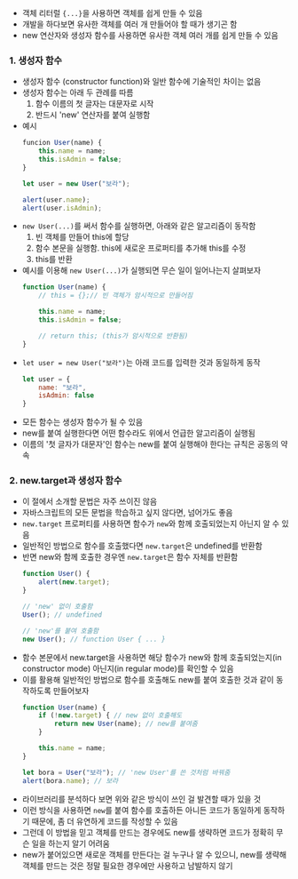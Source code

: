 - 객체 리터럴 `{...}`을 사용하면 객체를 쉽게 만들 수 있음
- 개발을 하다보면 유사한 객체를 여러 개 만들어야 할 때가 생기곤 함
- new 연산자와 생성자 함수를 사용하면 유사한 객체 여러 개를 쉽게 만들 수 있음

### 1. 생성자 함수
- 생성자 함수 (constructor function)와 일반 함수에 기술적인 차이는 없음
- 생성자 함수는 아래 두 관례를 따름
    1. 함수 이름의 첫 글자는 대문자로 시작
    2. 반드시 'new' 연산자를 붙여 실행함
- 예시
    ``` javascript
    funcion User(name) {
        this.name = name;
        this.isAdmin = false;
    }

    let user = new User("보라");

    alert(user.name);
    alert(user.isAdmin);
    ```
- `new User(...)`를 써서 함수를 실행하면, 아래와 같은 알고리즘이 동작함
    1. 빈 객체를 만들어 this에 할당
    2. 함수 본문을 실행함. this에 새로운 프로퍼티를 추가해 this를 수정
    3. this를 반환
- 예시를 이용해 `new User(...)`가 실행되면 무슨 일이 일어나는지 살펴보자
    ``` javascript
    function User(name) {
        // this = {};// 빈 객체가 암시적으로 만들어짐

        this.name = name;
        this.isAdmin = false;

        // return this; (this가 암시적으로 반환됨)
    }
    ```
- `let user = new User("보라")`는 아래 코드를 입력한 것과 동일하게 동작
    ``` javascript
    let user = {
        name: "보라",
        isAdmin: false
    }
    ```
- 모든 함수는 생성자 함수가 될 수 있음
- new를 붙여 실행한다면 어떤 함수라도 위에서 언급한 알고리즘이 실행됨
- 이름의 '첫 글자가 대문자'인 함수는 new를 붙여 실행해야 한다는 규칙은 공동의 약속

### 2. new.target과 생성자 함수
- 이 절에서 소개할 문법은 자주 쓰이진 않음
- 자바스크립트의 모든 문법을 학습하고 싶지 않다면, 넘어가도 좋음
- `new.target` 프로퍼티를 사용하면 함수가 `new`와 함께 호출되었는지 아닌지 알 수 있음
- 일반적인 방법으로 함수를 호출했다면 `new.target`은 undefined를 반환함
- 반면 new와 함께 호출한 경우엔 `new.target`은 함수 자체를 반환함
    ``` javascript
    function User() {
        alert(new.target);
    }

    // 'new' 없이 호출함
    User(); // undefined

    // 'new'를 붙여 호출함
    new User(); // function User { ... }
    ```
- 함수 본문에서 new.target을 사용하면 해당 함수가 new와 함께 호출되었는지(in constructor mode) 아닌지(in regular mode)를 확인할 수 있음
- 이를 활용해 일반적인 방법으로 함수를 호출해도 new를 붙여 호출한 것과 같이 동작하도록 만들어보자
    ``` javascript
    function User(name) {
        if (!new.target) { // new 없이 호출해도
            return new User(name); // new를 붙여줌
        }

        this.name = name;
    }

    let bora = User("보라"); // 'new User'를 쓴 것처럼 바꿔줌
    alert(bora.name); // 보라
    ```
- 라이브러리를 분석하다 보면 위와 같은 방식이 쓰인 걸 발견할 때가 있을 것
- 이런 방식을 사용하면 `new`를 붙여 함수를 호출하든 아니든 코드가 동일하게 동작하기 때문에, 좀 더 유연하게 코드를 작성할 수 있음
- 그런데 이 방법을 믿고 객체를 만드는 경우에도 new를 생략하면 코드가 정확히 무슨 일을 하는지 알기 어려움
- new가 붙어있으면 새로운 객체를 만든다는 걸 누구나 알 수 있으니, new를 생략해 객체를 만드는 것은 정말 필요한 경우에만 사용하고 남발하지 않기